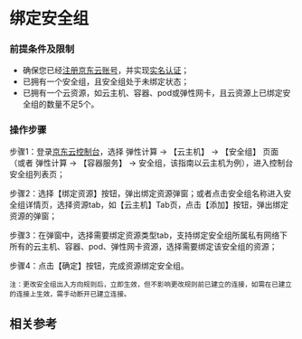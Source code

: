 # 绑定安全组

### 前提条件及限制

- 确保您已经[注册京东云账号](https://user.jdcloud.com/register?returnUrl=https%3A%2F%2Fwww.jdcloud.com%2F)，并实现[实名认证](https://docs.jdcloud.com/cn/real-name-verification/introduction)；
- 已拥有一个安全组，且安全组处于未绑定状态；
- 已拥有一个云资源，如云主机、容器、pod或弹性网卡，且云资源上已绑定安全组的数量不足5个。

### 操作步骤

步骤1：登录[京东云控制台](https://login.jdcloud.com/?returnUrl=https%3A%2F%2Fwww.jdcloud.com%2F)，选择 弹性计算 -> 【云主机】 -> 【安全组】 页面（或者 弹性计算 -> 【容器服务】 -> 安全组，该指南以云主机为例），进入控制台安全组列表页；

步骤2：选择【绑定资源】按钮，弹出绑定资源弹窗；或者点击安全组名称进入安全组详情页，选择资源tab，如【云主机】Tab页，点击【添加】按钮，弹出绑定资源的弹窗；

步骤3：在弹窗中，选择需要绑定资源类型tab，支持绑定安全组所属私有网络下所有的云主机、容器、pod、弹性网卡资源，选择需要绑定该安全组的资源；

步骤4：点击【确定】按钮，完成资源绑定安全组。


```
注：更改安全组出入方向规则后，立即生效，但不影响更改规则前已建立的连接，如需在已建立的连接上生效，需手动断开已建立连接。
```

## 相关参考
